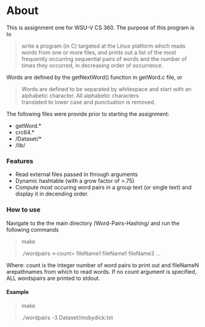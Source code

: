 # About
This is assignment one for WSU-V CS 360. The purpose of this program is to
> write a program (in C) targeted at the Linux platform which reads words from one or more files, and prints out a list of the most frequently occurring sequential pairs of words and the number of times they occurred, in decreasing order of occurrence.

Words are defined by the getNextWord() function in getWord.c file, or
> Words are defined to be separated by whitespace and start 
 with an alphabetic character.  All alphabetic characters  
translated to lower case and punctuation is removed.

The following files were provide prior to starting the assignment:
- getWord.*
- crc64.*
- /Dataset/*
- /lib/

### Features

- Read external files passed in through arguments
- Dynamic hashtable (with a grow factor of >.75)
- Compute most occuring word pairs in a group text (or single text) and display it in decending order.

### How to use
Navigate to the the main directory /Word-Pairs-Hashing/ and run the following commands
> make

> ./wordpairs <-count> fileName1   fileName1 fileName3 ...

Where: count is the integer number of word pairs to print out and fileNameN arepathnames from which to read words. If no count argument is specified, ALL wordspairs are printed to stdout.
#### Example
> make

> ./wordpairs -3 Dataset/mobydick.txt
